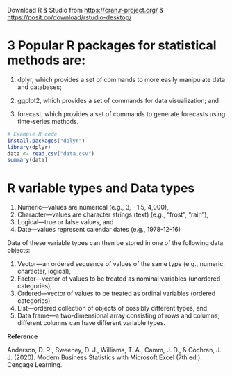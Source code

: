 Download R & Studio from https://cran.r-project.org/ & https://posit.co/download/rstudio-desktop/ 

# 3 Popular R packages for statistical methods are:

1. dplyr, which provides a set of commands to more easily manipulate data and databases;

2. ggplot2, which provides a set of commands for data visualization; and

3. forecast, which provides a set of commands to generate forecasts using time-series methods.

```r
# Example R code
install.packages("dplyr")
library(dplyr)
data <- read.csv("data.csv")
summary(data)
```

# R variable types and Data types

1. Numeric—values are numerical (e.g., 3, −1.5, 4,000),
2. Character—values are character strings (text) (e.g., “frost”, “rain”),
3. Logical—true or false values, and
4. Date—values represent calendar dates (e.g., 1978-12-16)

Data of these variable types can then be stored in one of the following data objects:
1. Vector—an ordered sequence of values of the same type (e.g., numeric, character, logical),
2. Factor—vector of values to be treated as nominal variables (unordered categories),
3. Ordered—vector of values to be treated as ordinal variables (ordered categories),
4. List—ordered collection of objects of possibly different types, and
5. Data frame—a two-dimensional array consisting of rows and columns; different columns can have different variable types.

**Reference**

Anderson, D. R., Sweeney, D. J., Williams, T. A., Camm, J. D., & Cochran, J. J. (2020). Modern Business Statistics with Microsoft Excel (7th ed.). Cengage Learning.
